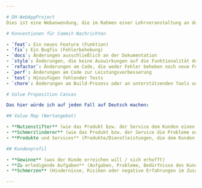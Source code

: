 ```yaml
---

# DH-WebAppProject  
Dies ist eine Webanwendung, die im Rahmen einer Lehrveranstaltung an der DHBW Mannheim entwickelt wurde. Das Projekt ist auf Deutsch.

# Konventionen für Commit-Nachrichten

- `feat`: Ein neues Feature (Funktion)
- `fix`: Ein Bugfix (Fehlerbehebung)
- `docs`: Änderungen ausschließlich an der Dokumentation
- `style`: Änderungen, die keine Auswirkungen auf die Funktionalität des Codes haben (z. B. Leerzeichen, Formatierung, fehlende Semikolons usw.)
- `refactor`: Änderungen am Code, die weder Fehler beheben noch neue Features hinzufügen
- `perf`: Änderungen am Code zur Leistungsverbesserung
- `test`: Hinzufügen fehlender Tests
- `chore`: Änderungen am Build-Prozess oder an unterstützenden Tools und Bibliotheken (z. B. zur Dokumentationserstellung)

# Value Proposition Canvas

Das hier würde ich auf jeden Fall auf Deutsch machen:

## Value Map (Wertangebot)

- **Nutzenstifter** (wie das Produkt bzw. der Service dem Kunden einen Mehrwert bietet)
- **Schmerzlinderer** (wie das Produkt bzw. der Service die Probleme oder Schmerzen des Kunden lindert)
- **Produkte und Services** (Produkte/Dienstleistungen, die dem Kunden helfen, seine Aufgaben zu erledigen)

## Kundenprofil

- **Gewinne** (was der Kunde erreichen will / sich erhofft)
- **Zu erledigende Aufgaben** (Aufgaben, Probleme, Bedürfnisse des Kunden)
- **Schmerzen** (Hindernisse, Risiken oder negative Erfahrungen im Zusammenhang mit den Aufgaben)

---
```

